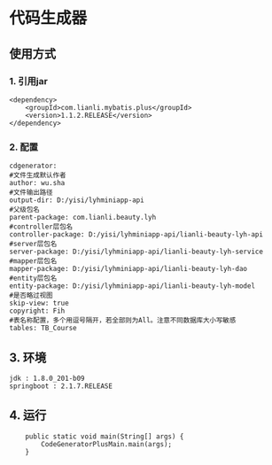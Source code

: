 # 代码生成器

## 使用方式

### 1. 引用jar

    <dependency>
        <groupId>com.lianli.mybatis.plus</groupId>
        <version>1.1.2.RELEASE</version>
    </dependency>
   
### 2. 配置

    cdgenerator:
    #文件生成默认作者
    author: wu.sha
    #文件输出路径
    output-dir: D:/yisi/lyhminiapp-api
    #父级包名
    parent-package: com.lianli.beauty.lyh
    #controller层包名
    controller-package: D:/yisi/lyhminiapp-api/lianli-beauty-lyh-api
    #server层包名
    server-package: D:/yisi/lyhminiapp-api/lianli-beauty-lyh-service
    #mapper层包名
    mapper-package: D:/yisi/lyhminiapp-api/lianli-beauty-lyh-dao
    #entity层包名
    entity-package: D:/yisi/lyhminiapp-api/lianli-beauty-lyh-model
    #是否略过视图
    skip-view: true
    copyright: Fih
    #表名称配置，多个用逗号隔开，若全部则为All。注意不同数据库大小写敏感
    tables: TB_Course
    
## 3. 环境

    jdk : 1.8.0_201-b09
    springboot : 2.1.7.RELEASE
    
## 4. 运行
~~~~
    public static void main(String[] args) {
        CodeGeneratorPlusMain.main(args);
    }
